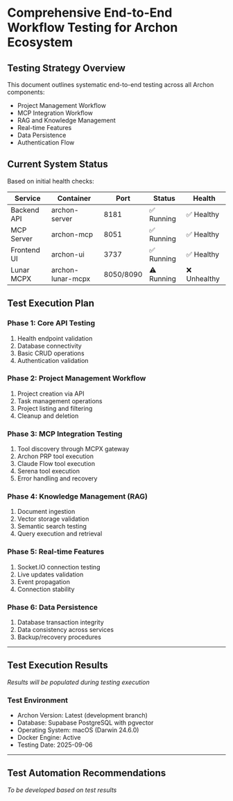 # Comprehensive End-to-End Workflow Testing for Archon Ecosystem

## Testing Strategy Overview

This document outlines systematic end-to-end testing across all Archon components:
- Project Management Workflow
- MCP Integration Workflow  
- RAG and Knowledge Management
- Real-time Features
- Data Persistence
- Authentication Flow

## Current System Status

Based on initial health checks:

| Service | Container | Port | Status | Health |
|---------|-----------|------|--------|---------|
| Backend API | archon-server | 8181 | ✅ Running | ✅ Healthy |
| MCP Server | archon-mcp | 8051 | ✅ Running | ✅ Healthy |
| Frontend UI | archon-ui | 3737 | ✅ Running | ✅ Healthy |
| Lunar MCPX | archon-lunar-mcpx | 8050/8090 | ⚠️ Running | ❌ Unhealthy |

## Test Execution Plan

### Phase 1: Core API Testing
1. Health endpoint validation
2. Database connectivity
3. Basic CRUD operations
4. Authentication validation

### Phase 2: Project Management Workflow
1. Project creation via API
2. Task management operations
3. Project listing and filtering
4. Cleanup and deletion

### Phase 3: MCP Integration Testing
1. Tool discovery through MCPX gateway
2. Archon PRP tool execution
3. Claude Flow tool execution
4. Serena tool execution
5. Error handling and recovery

### Phase 4: Knowledge Management (RAG)
1. Document ingestion
2. Vector storage validation
3. Semantic search testing
4. Query execution and retrieval

### Phase 5: Real-time Features
1. Socket.IO connection testing
2. Live updates validation
3. Event propagation
4. Connection stability

### Phase 6: Data Persistence
1. Database transaction integrity
2. Data consistency across services
3. Backup/recovery procedures

---

## Test Execution Results

*Results will be populated during testing execution*

### Test Environment
- Archon Version: Latest (development branch)
- Database: Supabase PostgreSQL with pgvector
- Operating System: macOS (Darwin 24.6.0)
- Docker Engine: Active
- Testing Date: 2025-09-06

---

## Test Automation Recommendations

*To be developed based on test results*

